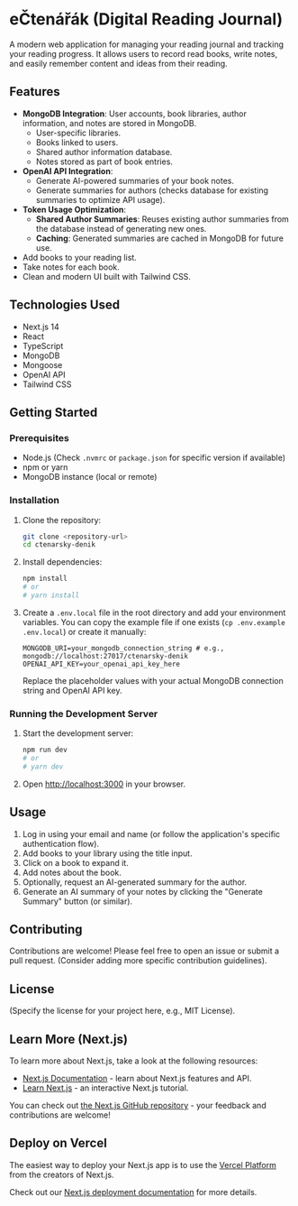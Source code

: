 # eČtenářák (Digital Reading Journal)

A modern web application for managing your reading journal and tracking your reading progress. It allows users to record read books, write notes, and easily remember content and ideas from their reading.

## Features

- **MongoDB Integration**: User accounts, book libraries, author information, and notes are stored in MongoDB.
  - User-specific libraries.
  - Books linked to users.
  - Shared author information database.
  - Notes stored as part of book entries.
- **OpenAI API Integration**:
  - Generate AI-powered summaries of your book notes.
  - Generate summaries for authors (checks database for existing summaries to optimize API usage).
- **Token Usage Optimization**:
  - **Shared Author Summaries**: Reuses existing author summaries from the database instead of generating new ones.
  - **Caching**: Generated summaries are cached in MongoDB for future use.
- Add books to your reading list.
- Take notes for each book.
- Clean and modern UI built with Tailwind CSS.

## Technologies Used

- Next.js 14
- React
- TypeScript
- MongoDB
- Mongoose
- OpenAI API
- Tailwind CSS

## Getting Started

### Prerequisites

- Node.js (Check `.nvmrc` or `package.json` for specific version if available)
- npm or yarn
- MongoDB instance (local or remote)

### Installation

1.  Clone the repository:
    ```bash
    git clone <repository-url>
    cd ctenarsky-denik
    ```
2.  Install dependencies:
    ```bash
    npm install
    # or
    # yarn install
    ```
3.  Create a `.env.local` file in the root directory and add your environment variables. You can copy the example file if one exists (`cp .env.example .env.local`) or create it manually:
    ```dotenv
    MONGODB_URI=your_mongodb_connection_string # e.g., mongodb://localhost:27017/ctenarsky-denik
    OPENAI_API_KEY=your_openai_api_key_here
    ```
    Replace the placeholder values with your actual MongoDB connection string and OpenAI API key.

### Running the Development Server

1.  Start the development server:
    ```bash
    npm run dev
    # or
    # yarn dev
    ```
2.  Open [http://localhost:3000](http://localhost:3000) in your browser.

## Usage

1.  Log in using your email and name (or follow the application's specific authentication flow).
2.  Add books to your library using the title input.
3.  Click on a book to expand it.
4.  Add notes about the book.
5.  Optionally, request an AI-generated summary for the author.
6.  Generate an AI summary of your notes by clicking the "Generate Summary" button (or similar).

## Contributing

Contributions are welcome! Please feel free to open an issue or submit a pull request. (Consider adding more specific contribution guidelines).

## License

(Specify the license for your project here, e.g., MIT License).

## Learn More (Next.js)

To learn more about Next.js, take a look at the following resources:

- [Next.js Documentation](https://nextjs.org/docs) - learn about Next.js features and API.
- [Learn Next.js](https://nextjs.org/learn) - an interactive Next.js tutorial.

You can check out [the Next.js GitHub repository](https://github.com/vercel/next.js) - your feedback and contributions are welcome!

## Deploy on Vercel

The easiest way to deploy your Next.js app is to use the [Vercel Platform](https://vercel.com/new?utm_medium=default-template&filter=next.js&utm_source=create-next-app&utm_campaign=create-next-app-readme) from the creators of Next.js.

Check out our [Next.js deployment documentation](https://nextjs.org/docs/app/building-your-application/deploying) for more details.

